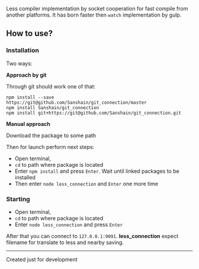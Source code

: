 Less compiler implementation by socket cooperation for fast compile from another platforms. It has born faster then `watch` implementation by gulp. 

## How to use?

### Installation

Two ways:

**Approach by git** 

Through git should work one of that:

```
npm install --save https://git@github.com/Sanshain/git_connection/master
npm install Sanshain/git_connection
npm install git+https://git@github.com/Sanshain/git_connection.git
```

**Manual approach** 

Download the package to some path

Then for launch perform next steps:

* Open terminal, 
* `cd` to path where package is located
* Enter `npm install` and press `Enter`. Wait until linked packages to be installed 
* Then enter `node less_connection` and `Enter` one more time


### Starting

* Open terminal, 
* `cd` to path where package is located
* Enter `node less_connection` and press `Enter`


After that you can connect to `127.0.0.1:9091`. **less_connection** expect filename for translate to less and nearby saving.


***

Created just for development